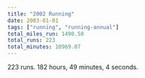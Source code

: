 ```yaml
---
title: "2002 Running"
date: 2003-01-01
tags: ["running", "running-annual"]
total_miles_run: 1490.50
total_runs: 223
total_minutes: 10969.07
---
```


223 runs. 182 hours, 49 minutes, 4 seconds.

<!--more-->
